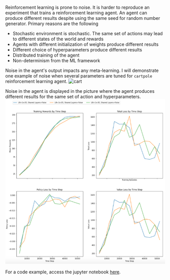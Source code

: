 Reinforcement learning is prone to noise. It is harder to reproduce an experiment that trains a reinforcement learning agent. An agent can produce different results despite using the same seed for random number generator. Primary reasons are the following  

- Stochastic environment is stochastic. The same set of actions may lead to different states of the world and rewards
- Agents with different initialization of weights produce different results
- Different choice of hyperparameters produce different results
- Distributed training of the agent
- Non-determinism from the ML framework

Noise in the agent's output impacts any meta-learning. I will demonstrate one example of noise when several parameters are tuned for `cartpole` reinforcement learning agent.
![cart](https://camo.githubusercontent.com/7089af78ce27348d2a71698b6913f7656a6713cc/68747470733a2f2f63646e2d696d616765732d312e6d656469756d2e636f6d2f6d61782f3830302f312a6f4d5367325f6d4b677541474b793143363455466c772e676966 "cart")  

Noise in the agent is displayed in the picture where the agent produces different results for the same set of action and hyperparameters. 
![rl-reward](/images/rl-rewards.png)

For a code example, access the jupyter notebook [here](https://monirzaman.github.io/blog/2020/08/19/noisy-evaluation.html). 
